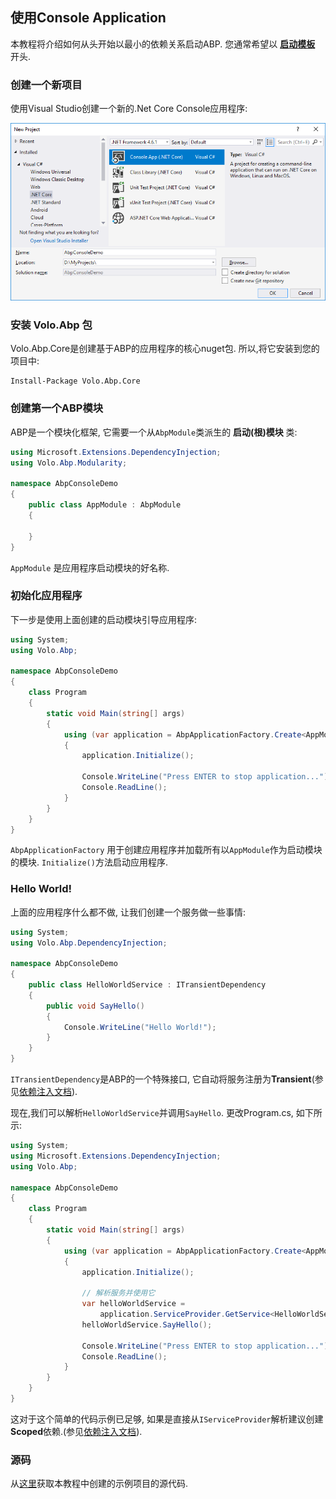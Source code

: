 ﻿## 使用Console Application

本教程将介绍如何从头开始以最小的依赖关系启动ABP. 您通常希望以 **[启动模板](https://abp.io/Templates)** 开头.

### 创建一个新项目

使用Visual Studio创建一个新的.Net Core Console应用程序:

![](images/create-new-net-core-console-application.png)

### 安装 Volo.Abp 包

Volo.Abp.Core是创建基于ABP的应用程序的核心nuget包. 所以,将它安装到您的项目中:

````
Install-Package Volo.Abp.Core
````

### 创建第一个ABP模块

ABP是一个模块化框架, 它需要一个从``AbpModule``类派生的 **启动(根)模块** 类:

````C#
using Microsoft.Extensions.DependencyInjection;
using Volo.Abp.Modularity;

namespace AbpConsoleDemo
{
    public class AppModule : AbpModule
    {
        
    }
}
````

``AppModule`` 是应用程序启动模块的好名称.

### 初始化应用程序

下一步是使用上面创建的启动模块引导应用程序:

````C#
using System;
using Volo.Abp;

namespace AbpConsoleDemo
{
    class Program
    {
        static void Main(string[] args)
        {
            using (var application = AbpApplicationFactory.Create<AppModule>())
            {
                application.Initialize();

                Console.WriteLine("Press ENTER to stop application...");
                Console.ReadLine();
            }
        }
    }
}

````

``AbpApplicationFactory`` 用于创建应用程序并加载所有以``AppModule``作为启动模块的模块. ``Initialize()``方法启动应用程序.

### Hello World!

上面的应用程序什么都不做, 让我们创建一个服务做一些事情:

````C#
using System;
using Volo.Abp.DependencyInjection;

namespace AbpConsoleDemo
{
    public class HelloWorldService : ITransientDependency
    {
        public void SayHello()
        {
            Console.WriteLine("Hello World!");
        }
    }
}

````

``ITransientDependency``是ABP的一个特殊接口, 它自动将服务注册为**Transient**(参见[依赖注入文档](Dependency-Injection.md)).

现在,我们可以解析``HelloWorldService``并调用``SayHello``. 更改Program.cs, 如下所示:

````C#
using System;
using Microsoft.Extensions.DependencyInjection;
using Volo.Abp;

namespace AbpConsoleDemo
{
    class Program
    {
        static void Main(string[] args)
        {
            using (var application = AbpApplicationFactory.Create<AppModule>())
            {
                application.Initialize();

                // 解析服务并使用它
                var helloWorldService = 
                    application.ServiceProvider.GetService<HelloWorldService>();
                helloWorldService.SayHello();

                Console.WriteLine("Press ENTER to stop application...");
                Console.ReadLine();
            }
        }
    }
}
````

这对于这个简单的代码示例已足够, 如果是直接从``IServiceProvider``解析建议创建**Scoped**依赖.(参见[依赖注入文档](Dependency-Injection.md)).

### 源码

从[这里](../samples/BasicConsoleApplication)获取本教程中创建的示例项目的源代码.